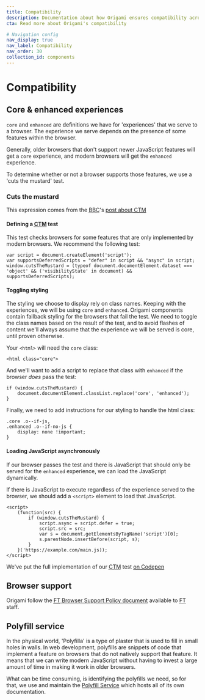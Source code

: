 ```yaml
---
title: Compatibility
description: Documentation about how Origami ensures compatibility across different browsers and devices, and how you can write code in a way that supports this.
cta: Read more about Origami's compatibility

# Navigation config
nav_display: true
nav_label: Compatibility
nav_order: 30
collection_id: components
---
```


# Compatibility

## Core & enhanced experiences

`core` and `enhanced` are definitions we have for 'experiences' that we serve to a browser. The experience we serve depends on the presence of some features within the browser.

Generally, older browsers that don't support newer JavaScript features will get a `core` experience, and modern browsers will get the `enhanced` experience.

To determine whether or not a browser supports those features, we use a 'cuts the mustard' test.

### Cuts the mustard

<aside>This expression comes from the <abbr title="British Broadcasting Corporation">BBC</abbr>'s <a href="http://responsivenews.co.uk/post/18948466399/cutting-the-mustard">post about <abbr title="Cuts The Mustard">CTM</abbr></a></aside>

#### Defining a <abbr title="Cuts The Mustard">CTM</abbr> test

This test checks browsers for some features that are only implemented by modern browsers. We recommend the following test:

<pre class="o-layout__main__full-span"><code class="o-syntax-highlight--javascript">var script = document.createElement('script');
var supportsDeferredScripts = "defer" in script && "async" in script;
window.cutsTheMustard = (typeof document.documentElement.dataset === 'object' && ('visibilityState' in document) && supportsDeferredScripts);</code></pre>

#### Toggling styling

The styling we choose to display rely on class names. Keeping with the experiences, we will be using `core` and `enhanced`. Origami components contain fallback styling for the browsers that fail the test. We need to toggle the class names based on the result of the test, and to avoid flashes of content we'll always assume that the experience we will be served is core, until proven otherwise.

Your `<html>` will need the `core` class:
<pre><code class="o-syntax-highlight--html">&lt;html class="core"></code></pre>

And we'll want to add a script to replace that class with `enhanced` if the browser _does_ pass the test:

<pre><code class="o-syntax-highlight--javascript">if (window.cutsTheMustard) {
	document.documentElement.classList.replace('core', 'enhanced');
}</code></pre>

Finally, we need to add instructions for our styling to handle the html class:
<pre><code class="o-syntax-highlight--css">.core .o--if-js,
.enhanced .o--if-no-js {
	display: none !important;
}</code></pre>

#### Loading JavaScript asynchronously

If our browser passes the test and there is JavaScript that should only be served for the `enhanced` experience, we can load the JavaScript dynamically.

If there is JavaScript to execute regardless of the experience served to the browser, we should add a `<script>` element to load that JavaScript.

<pre><code class="o-syntax-highlight--javascript">&lt;script>
	(function(src) {
		if (window.cutsTheMustard) {
			script.async = script.defer = true;
			script.src = src;
			var s = document.getElementsByTagName('script')[0];
			s.parentNode.insertBefore(script, s);
		}
	}('https://example.com/main.js));
&lt;/script></code></pre>

<aside>We've put the full implementation of our <abbr title="Cuts The Mustard">CTM</abbr> test <a href="https://codepen.io/ft-origami/pen/rZjzbw">on Codepen</a></aside>

## Browser support

Origami follow the <a href="https://docs.google.com/document/d/1z6kecy_o9qHYIznTmqQ-IJqre72jhfd0nVa4JMsS7Q4/"><abbr title="Financial Times">FT</abbr> Browser Support Policy document</a> available to <abbr title="Financial Times">FT</abbr> staff.

## Polyfill service

In the physical world, 'Polyfilla' is a type of plaster that is used to fill in small holes in walls. In web development, polyfills are snippets of code that implement a feature on browsers that do not natively support that feature. It means that we can write modern JavaScript without having to invest a large amount of time in making it work in older browsers.

What can be time consuming, is identifying the polyfills we need, so for that, we use and maintain the <a href="http://polyfill.io">Polyfill Service</a> which hosts all of its own documentation.
